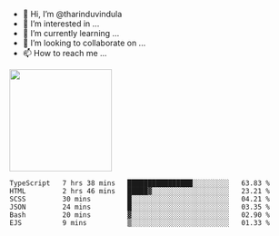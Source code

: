 - 👋 Hi, I’m @tharinduvindula
- 👀 I’m interested in ...
- 🌱 I’m currently learning ...
- 💞️ I’m looking to collaborate on ...
- 📫 How to reach me ...

<!---
tharinduvindula/tharinduvindula is a ✨ special ✨ repository because its `README.md` (this file) appears on your GitHub profile.
You can click the Preview link to take a look at your changes.
--->

<img height="180em" src="https://github-readme-stats.vercel.app/api?username=tharinduvindula&show_icons=true&hide_border=false&&count_private=true&include_all_commits=true" />


<!--START_SECTION:waka-->

```text
TypeScript   7 hrs 38 mins   ████████████████░░░░░░░░░   63.83 %
HTML         2 hrs 46 mins   █████▓░░░░░░░░░░░░░░░░░░░   23.21 %
SCSS         30 mins         █░░░░░░░░░░░░░░░░░░░░░░░░   04.21 %
JSON         24 mins         █░░░░░░░░░░░░░░░░░░░░░░░░   03.35 %
Bash         20 mins         ▓░░░░░░░░░░░░░░░░░░░░░░░░   02.90 %
EJS          9 mins          ▒░░░░░░░░░░░░░░░░░░░░░░░░   01.33 %
```

<!--END_SECTION:waka-->
